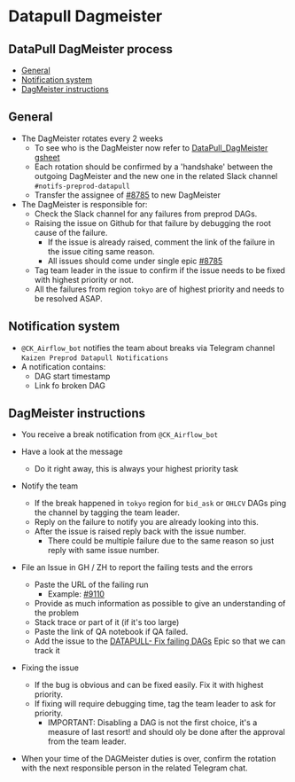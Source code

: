 # Datapull Dagmeister

## DataPull DagMeister process

<!-- toc -->

- [General](#general)
- [Notification system](#notification-system)
- [DagMeister instructions](#dagmeister-instructions)

<!-- tocstop -->

## General

- The DagMeister rotates every 2 weeks
  - To see who is the DagMeister now refer to
    [DataPull_DagMeister gsheet](https://docs.google.com/spreadsheets/d/1Ab6a3BVeLX1l1B3_A6rNY9pHRsofeoCw2ip2dkQ6SdA/edit#gid=0)
  - Each rotation should be confirmed by a 'handshake' between the outgoing
    DagMeister and the new one in the related Slack channel
    `#notifs-preprod-datapull`
  - Transfer the assignee of
    [#8785](https://github.com/cryptokaizen/cmamp/issues/8785) to new DagMeister
- The DagMeister is responsible for:
  - Check the Slack channel for any failures from preprod DAGs.
  - Raising the issue on Github for that failure by debugging the root cause of
    the failure.
    - If the issue is already raised, comment the link of the failure in the
      issue citing same reason.
    - All issues should come under single epic
      [#8785](https://github.com/cryptokaizen/cmamp/issues/8785)
  - Tag team leader in the issue to confirm if the issue needs to be fixed with
    highest priority or not.
  - All the failures from region `tokyo` are of highest priority and needs to be
    resolved ASAP.

## Notification system

- `@CK_Airflow_bot` notifies the team about breaks via Telegram channel
  `Kaizen Preprod Datapull Notifications`
- A notification contains:
  - DAG start timestamp
  - Link fo broken DAG

## DagMeister instructions

- You receive a break notification from `@CK_Airflow_bot`
- Have a look at the message
  - Do it right away, this is always your highest priority task
- Notify the team
  - If the break happened in `tokyo` region for `bid_ask` or `OHLCV` DAGs ping
    the channel by tagging the team leader.
  - Reply on the failure to notify you are already looking into this.
  - After the issue is raised reply back with the issue number.
    - There could be multiple failure due to the same reason so just reply with
      same issue number.

- File an Issue in GH / ZH to report the failing tests and the errors
  - Paste the URL of the failing run
    - Example: [#9110](https://github.com/cryptokaizen/cmamp/issues/9110)
  - Provide as much information as possible to give an understanding of the
    problem
  - Stack trace or part of it (if it's too large)
  - Paste the link of QA notebook if QA failed.
  - Add the issue to the
    [DATAPULL- Fix failing DAGs](https://github.com/cryptokaizen/cmamp/issues/8785)
    Epic so that we can track it

- Fixing the issue
  - If the bug is obvious and can be fixed easily. Fix it with highest priority.
  - If fixing will require debugging time, tag the team leader to ask for
    priority.
    - IMPORTANT: Disabling a DAG is not the first choice, it's a measure of last
      resort! and should oly be done after the approval from the team leader.

- When your time of the DAGMeister duties is over, confirm the rotation with the
  next responsible person in the related Telegram chat.
